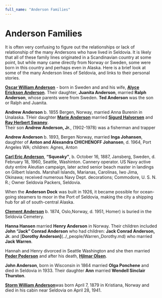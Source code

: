 ```yaml
---
full_name: "Anderson Families"
---
```

# Anderson Families

It is often very confusing to figure out the relationships or lack of relationship of the many Andersons who have lived in Seldovia. It is likely that all of these family lines originated in a Scandinavian country at some point, but while many came directly from Norway or Sweden, some were born in this country and perhaps even in Alaska.  Here is a brief look at some of the many Anderson lines of Seldovia, and links to their personal stories.

[**Oscar William Anderson**](../_people/Anderson_Oscar_William.md)  - born in Sweden and and his wife, [**Alyce Erickson Anderson**](../_people/Anderson_Alyce_Laura_Erickson.md).
Their daughter, **Juanita Anderson**, married **Ralph Anderson**, whose parents were from Sweden.  **Ted Anderson** was the son or Ralph and Juanita.

**Andrew Anderson** b. 1855 Bergen, Norway, married Anna Burenin in Unalaska.
		THeir daughter [**Marie Anderson**](../_people/Anderson_Marie.md)  married [**Sigurd Halvorsen**](../_people/Halvorsen_Sigurd.md)  and [**Ray Herbert Swaney**](../_people/Swaney_Ray_Herbert.md).  
		Their son **Andrew Anderson, Jr.**, (1902-1978) was a fisherman and trapper

**Andrew Anderson** b. 1893, Bergen Norway, married **Inga Johansen**, daughter of **Anton and Alexandra CHICHENOFF Johansen**, d. 1964, Port Angeles WA; children: Agnes, Anton

[**Carl Eric Anderson**](../_people/Anderson_Carl_Eric_Squeaky.md), **“Squeaky”**, b. October 16, 1887, Jansberg, Sweden, d. February 18, 1960, Seattle, Washinton. Cannery operator. US Navy active duty entire Aleutian campaign, later acted senior beach master in landings on Gilbert Islands. Marshall Islands, Marianas, Carolinas, Iwo Jima, Okinawa; received numerous Navy Dept. decorations; Commodore, U. S. N. R.; Owner Seldovia Packers, Seldovia. 

When the **Anderson Dock** was built in 1926, it became possible for ocean-going steamers to moor in the Port of Seldovia, making the city a shipping hub for all of south-central Alaska.

[**Clement Anderson**](../_people/Anderson_Clement.md) b. 1874, Oslo,Norway, d. 1951, Homer) is buried in the Seldovia Cemetery. 

**Hanna Hansen** married **Henry Anderson** in Norway.  Their children included **John “Jack” Conrad Anderson** who had children: **Jack Conrad Anderson, Jr.** and [**Dorothy Anderson]**(../_people/Warren_Dorothy.md) who married **Jack Warren**. 

Hannah and Henry divorced in Seattle Washington and she then married [**Peder Pederson**](../_people/Pederson_Peter_Emanuel.md) and after his death, [**Hjlmar Olsen**](../_people/Olsen_Hilmar.md). 

**John Anderson**, born in Wisconsin in 1864 married **Olga Ponchene** and died in Seldovia in 1933. Their daughter **Ann** married **Wendell Sinclair Thurston**.



[**Storm William Anderson**](_people/Anderson_Storm_William.md)was born April 7, 1879 in Kristiana, Norway and died in his cabin near Seldovia on April 28, 1941.
